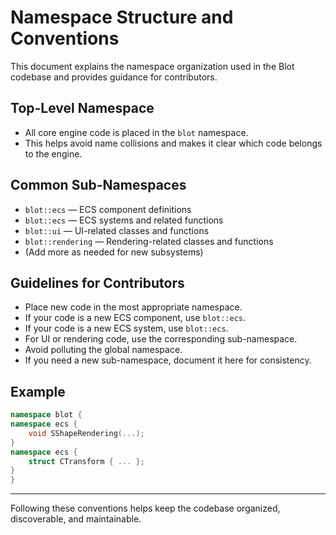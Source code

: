 # Namespace Structure and Conventions

This document explains the namespace organization used in the Blot codebase and provides guidance for contributors.

## Top-Level Namespace
- All core engine code is placed in the `blot` namespace.
- This helps avoid name collisions and makes it clear which code belongs to the engine.

## Common Sub-Namespaces
- `blot::ecs` — ECS component definitions
- `blot::ecs` — ECS systems and related functions
- `blot::ui` — UI-related classes and functions
- `blot::rendering` — Rendering-related classes and functions
- (Add more as needed for new subsystems)

## Guidelines for Contributors
- Place new code in the most appropriate namespace.
- If your code is a new ECS component, use `blot::ecs`.
- If your code is a new ECS system, use `blot::ecs`.
- For UI or rendering code, use the corresponding sub-namespace.
- Avoid polluting the global namespace.
- If you need a new sub-namespace, document it here for consistency.

## Example
```cpp
namespace blot {
namespace ecs {
    void SShapeRendering(...);
}
namespace ecs {
    struct CTransform { ... };
}
}
```

---

Following these conventions helps keep the codebase organized, discoverable, and maintainable. 
